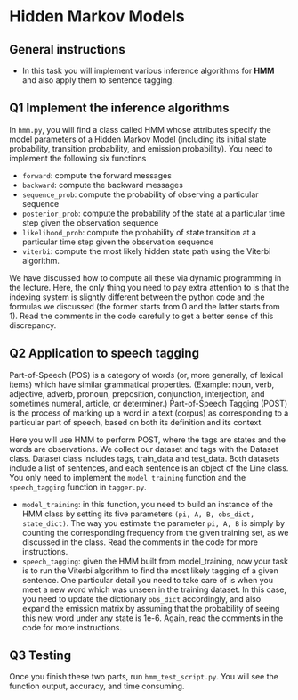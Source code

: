
Hidden Markov Models
================================

General instructions
--------------------

-   In this task you will implement various inference algorithms for
    **HMM** and also apply them to sentence tagging.

Q1 Implement the inference algorithms
-------------------------------------

In `hmm.py`, you will find a class called HMM whose attributes specify
the model parameters of a Hidden Markov Model (including its initial
state probability, transition probability, and emission probability).
You need to implement the following six functions

-   `forward`: compute the forward messages
-   `backward`: compute the backward messages
-   `sequence_prob`: compute the probability of observing a particular
    sequence
-   `posterior_prob`: compute the probability of the state at a
    particular time step given the observation sequence
-   `likelihood_prob`: compute the probability of state transition at a
    particular time step given the observation sequence
-   `viterbi`: compute the most likely hidden state path using the
    Viterbi algorithm.

We have discussed how to compute all these via dynamic programming in
the lecture. Here, the only thing you need to pay extra attention to is
that the indexing system is slightly different between the python code
and the formulas we discussed (the former starts from 0 and the latter
starts from 1). Read the comments in the code carefully to get a better
sense of this discrepancy.

Q2 Application to speech tagging
--------------------------------

Part-of-Speech (POS) is a category of words (or, more generally, of
lexical items) which have similar grammatical properties. (Example:
noun, verb, adjective, adverb, pronoun, preposition, conjunction,
interjection, and sometimes numeral, article, or determiner.)
Part-of-Speech Tagging (POST) is the process of marking up a word in a
text (corpus) as corresponding to a particular part of speech, based on
both its definition and its context.

Here you will use HMM to perform POST, where the tags are states and the
words are observations. We collect our dataset and tags with the Dataset
class. Dataset class includes tags, train\_data and test\_data. Both
datasets include a list of sentences, and each sentence is an object of
the Line class. You only need to implement the `model_training` function
and the `speech_tagging` function in `tagger.py`.

-   `model_training`: in this function, you need to build an instance of
    the HMM class by setting its five parameters
    `(pi, A, B, obs_dict, state_dict)`. The way you estimate the
    parameter `pi, A, B` is simply by counting the corresponding
    frequency from the given training set, as we discussed in the class.
    Read the comments in the code for more instructions.
-   `speech_tagging`: given the HMM built from model\_training, now your
    task is to run the Viterbi algorithm to find the most likely tagging
    of a given sentence. One particular detail you need to take care of
    is when you meet a new word which was unseen in the training
    dataset. In this case, you need to update the dictionary `obs_dict`
    accordingly, and also expand the emission matrix by assuming that
    the probability of seeing this new word under any state is 1e-6.
    Again, read the comments in the code for more instructions.

Q3 Testing
----------

Once you finish these two parts, run `hmm_test_script.py`. You will see the function output,
accuracy, and time consuming.
